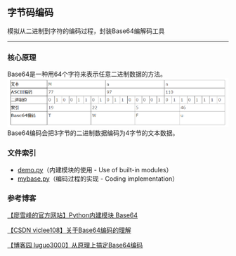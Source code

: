 ## 字节码编码

模拟从二进制到字符的编码过程，封装Base64编解码工具

----------

### 核心原理

Base64是一种用64个字符来表示任意二进制数据的方法。
![字节数据转换过程][1]
Base64编码会把3字节的二进制数据编码为4字节的文本数据。

### 文件索引

 - [demo.py][2]（内建模块的使用 - Use of built-in modules）
 - [mybase.py][3]（编码过程的实现 - Coding implementation）

### 参考博客
[【廖雪峰的官方网站】Python内建模块 Base64][4]

[【CSDN viclee108】关于Base64编码的理解][5]

[【博客园 luguo3000】从原理上搞定Base64编码][6]


  [1]: https://raw.githubusercontent.com/scriptgeeker/python-demo/master/__CDN__/Base64-principle.png
  [2]: https://github.com/scriptgeeker/python-demo/blob/master/BaseCode/demo.py
  [3]: https://github.com/scriptgeeker/python-demo/blob/master/BaseCode/mybase.py
  [4]: https://www.liaoxuefeng.com/wiki/0014316089557264a6b348958f449949df42a6d3a2e542c000/001431954588961d6b6f51000ca4279a3415ce14ed9d709000
  [5]: https://blog.csdn.net/goodlixueyong/article/details/52132250
  [6]: http://www.cnblogs.com/luguo3000/p/3940197.html